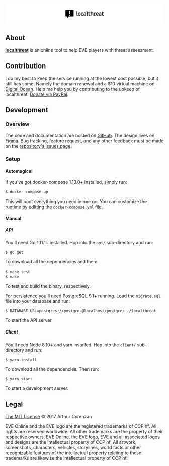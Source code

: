 [![next.localthreat.xyz](localthreat.png)](https://next.localthreat.xyz)

## About

**[localthreat](https://next.localthreat.xyz/)** is an online tool to help EVE players with threat assessment.

## Contribution

I do my best to keep the service running at the lowest cost possible, but it still has some. Namely the domain renewal and a \$10 virtual machine on [Digital Ocean](https://www.digitalocean.com/). Help me help you by contributing to the upkeep of localthreat. [Donate via PayPal](https://www.paypal.com/cgi-bin/webscr?cmd=_s-xclick&hosted_button_id=B9KBZJP99YAE8&source=url).

## Development

### Overview

The code and documentation are hosted on [GitHub](https://github.com/haggen/localthreat). The design lives on [Figma](https://www.figma.com/file/BPH2xeVvbBDAnWpjMI58GpnW/localthreat.next). Bug tracking, feature request, and any other feedback must be made on the [repository's issues page](https://github.com/haggen/localthreat/issues/new).

### Setup

#### Automagical

If you've got docker-compose 1.13.0+ installed, simply run:

```shell
$ docker-compose up
```

This will boot everything you need in one go. You can customize the runtime by editting the `docker-compose.yml` file.

#### Manual

##### API

You'll need Go 1.11.1+ installed. Hop into the `api/` sub-directory and run:

```shell
$ go get
```

To download all the dependencies and then:

```shell
$ make test
$ make
```

To test and build the binary, respectively.

For persistence you'll need PostgreSQL 9.1+ running. Load the `migrate.sql` file into your database and run:

```shell
$ DATABASE_URL=postgres://postgres@localhost/postgres ./localthreat
```

To start the API server.

##### Client

You'll need Node 8.10+ and yarn installed. Hop into the `client/` sub-directory and run:

```shell
$ yarn install
```

To download all the dependencies. Then run:

```shell
$ yarn start
```

To start a development server.

## Legal

[The MIT License](LICENSE) © 2017 Arthur Corenzan

EVE Online and the EVE logo are the registered trademarks of CCP hf. All rights are reserved worldwide. All other trademarks are the property of their respective owners. EVE Online, the EVE logo, EVE and all associated logos and designs are the intellectual property of CCP hf. All artwork, screenshots, characters, vehicles, storylines, world facts or other recognizable features of the intellectual property relating to these trademarks are likewise the intellectual property of CCP hf.
